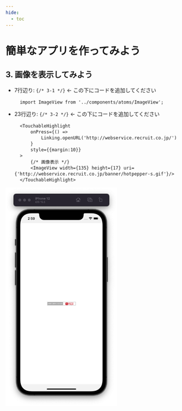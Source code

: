 ```yaml
---
hide:
  - toc
---
```

# <i class="fa fa-arrow-circle-right" aria-hidden="true"></i> 簡単なアプリを作ってみよう

## 3. 画像を表示してみよう
   
- 7行辺り: ``{/* 3-1 */}``	← この下にコードを追加してください


        import ImageView from '../components/atoms/ImageView';

- 23行辺り: ``{/* 3-2 */}``	← この下にコードを追加してください

        <TouchableHighlight
            onPress={() =>
                Linking.openURL('http://webservice.recruit.co.jp/')
            }
            style={{margin:10}}
        >
            {/* 画像表示 */}
            <ImageView width={135} height={17} uri={'http://webservice.recruit.co.jp/banner/hotpepper-s.gif'}/>
        </TouchableHighlight>


<img src="../../../images/アプリ開発/アプリ開発_1_06.png" width=300></img>
